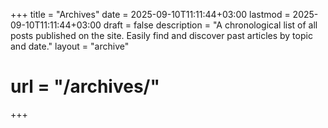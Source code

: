 +++
title = "Archives"
date = 2025-09-10T11:11:44+03:00
lastmod = 2025-09-10T11:11:44+03:00
draft = false
description = "A chronological list of all posts published on the site. Easily find and discover past articles by topic and date."
layout = "archive"
# url = "/archives/"
+++
